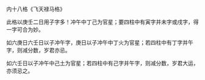 内十八格《飞天禄马格》

此格以庚壬二日用子字多！冲午中丁己为官星；要四柱中有寅字并未字或戌字，得一字可合为妙。

如六庚日六壬日以子冲午字，庚日以子冲午中丁火为官星；若四柱中有丁字并午字，则减分数，岁君亦忌。

如六壬日以子冲午中己土为官星；若四柱中有己字并午字，则减分数，岁君大运，亦须忌之。


